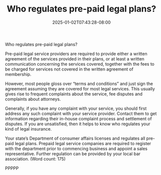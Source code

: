 ﻿---
title: "Who regulates pre-paid legal plans?"
date: 2025-01-02T07:43:28-08:00
description: "Pre-Paid Legal Tips for Web Success"
featured_image: "/images/Pre-Paid Legal.jpg"
tags: ["Pre Paid Legal"]
---

Who regulates pre-paid legal plans?

Pre-paid legal service providers are required to provide either a written 
agreement of the services provided in their plans, or at least a written 
communication concerning the services covered, together with the fees to 
be charged for services not covered in the written agreement of membership.
 
However, most people gloss over “terms and conditions” and just sign the 
agreement assuming they are covered for most legal services. This usually 
gives rise to frequent complaints about the service, fee disputes and 
complaints about attorneys. 

Generally, if you have any complaint with your service, you should first 
address any such complaint with your service provider. Contact them to get 
information regarding their in-house complaint process and settlement of 
disputes. If you are unsatisfied, then it helps to know who regulates your 
kind of legal insurance.

Your state’s Department of consumer affairs licenses and regulates all 
pre-paid legal plans. Prepaid legal service companies are required to 
register with the department prior to commencing business and appoint a 
sales representative. Further regulation can be provided by your local bar 
association. 
(Word count: 175)

PPPPP

